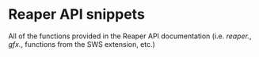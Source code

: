 # Reaper API snippets

All of the functions provided in the Reaper API documentation (i.e. _reaper._, _gfx._, functions from the SWS extension, etc.)